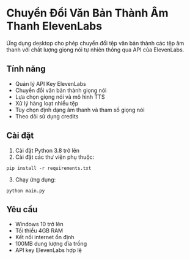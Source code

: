 # Chuyển Đổi Văn Bản Thành Âm Thanh ElevenLabs

Ứng dụng desktop cho phép chuyển đổi tệp văn bản thành các tệp âm thanh với chất lượng giọng nói tự nhiên thông qua API của ElevenLabs.

## Tính năng

- Quản lý API Key ElevenLabs
- Chuyển đổi văn bản thành giọng nói
- Lựa chọn giọng nói và mô hình TTS
- Xử lý hàng loạt nhiều tệp
- Tùy chọn định dạng âm thanh và tham số giọng nói
- Theo dõi sử dụng credits

## Cài đặt

1. Cài đặt Python 3.8 trở lên
2. Cài đặt các thư viện phụ thuộc:

```
pip install -r requirements.txt
```

3. Chạy ứng dụng:

```
python main.py
```

## Yêu cầu

- Windows 10 trở lên
- Tối thiểu 4GB RAM
- Kết nối internet ổn định
- 100MB dung lượng đĩa trống
- API key ElevenLabs hợp lệ 